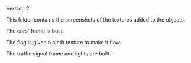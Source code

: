 Version 2

This folder contains the screenshots of the textures added to the objects.

The cars' frame is built.

The flag is given a cloth texture to make it flow.

The traffic signal frame and lights are built.
